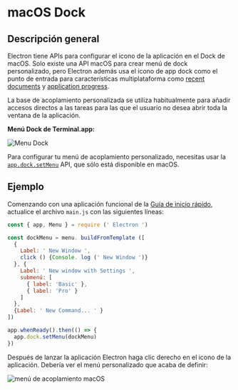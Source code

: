 # macOS Dock

## Descripción general

Electron tiene APIs para configurar el icono de la aplicación en el Dock de macOS. Solo existe una API macOS para crear menú de dock personalizado, pero Electron además usa el icono de app dock como el punto de entrada para características multiplataforma como [recent documents][recent-documents] y [application progress][progress-bar].

La base de acoplamiento personalizada se utiliza habitualmente para añadir accesos directos a las tareas para las que el usuario no desea abrir toda la ventana de la aplicación.

__Menú Dock de Terminal.app:__

![Menu Dock][3]

Para configurar tu menú de acoplamiento personalizado, necesitas usar la [`app.dock.setMenu`](../api/dock.md#docksetmenumenu-macos) API, que sólo está disponible en macOS.

## Ejemplo

Comenzando con una aplicación funcional de la [Guía de inicio rápido](quick-start.md), actualice el archivo `main.js` con las siguientes líneas:

```javascript fiddle='docs/fiddles/features/macos-dock-menu'
const { app, Menu } = require (' Electron ')

const dockMenu = menu. buildFromTemplate ([
  {
    Label: ' New Window ',
    click () {Console. log (' New Window ')}
  }, {
    Label: ' New window with Settings ',
    submenú: [
      { label: 'Basic' },
      { label: 'Pro' }
    ]
  },
  {Label: ' New Command... ' }
])

app.whenReady().then(() => {
  app.dock.setMenu(dockMenu)
})
```

Después de lanzar la aplicación Electron haga clic derecho en el icono de la aplicación. Debería ver el menú personalizado que acaba de definir:

![menú de acoplamiento macOS](../images/macos-dock-menu.png)

[3]: https://cloud.githubusercontent.com/assets/639601/5069962/6032658a-6e9c-11e4-9953-aa84006bdfff.png
[recent-documents]: ./recent-documents.md
[progress-bar]: ./progress-bar.md
